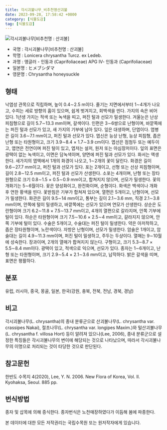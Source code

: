 ```yaml
---
title: 각시괴불나무_비추천명산괴불
date: 2023-09-28, 17:58:42 +0800
category: [식물도감]
tag: [식물도감]
---
```




![각시괴불나무[비추천명 : 산괴불]](http://www.nature.go.kr/fileUpload/plants/basic/Caprifoliaceae/Lonicera/16300/16300_1_th2.jpg)
- 국명 : 각시괴불나무[비추천명 : 산괴불]
- 학명 : Lonicera chrysantha Turcz. ex Ledeb.
- 과명 : 앵글러 - 인동과 (Caprifoliaceae) APG Ⅳ- 인동과 (Caprifoliaceae)
- 일본명 : ヒメブシダマ
- 영문명 : Chrysantha honeysuckle


## 형태
낙엽성 관목으로 직립하며, 높이 0.4∼2.5 m이다. 줄기는 지면에서부터 1∼4개가 나오고, 수피는 세로 방향의 홈이 있으며, 쉽게 벗겨지고, 회백색을 띤다. 가지의 속은 비어 있다. 1년생 가지는 적색 또는 녹색을 띠고, 퍼진 털과 선모가 밀생한다. 겨울눈은 난상 피침형으로 길이 5.7∼13.3 mm이며, 갈색이다. 인편은 3∼6쌍으로 난형이며, 바깥쪽에는 퍼진 털과 선모가 있고, 새 가지의 기부에 남아 있다. 잎은 대생하며, 단엽이다. 엽병은 길이 3.6∼7.1 mm이고, 퍼진 털과 선모가 있다. 엽신은 능상 난형, 능상 피침형, 좁은 난형 또는 타원형이고, 크기 3.9∼8.4 × 1.7∼3.9 cm이다. 엽선은 점첨두 또는 예두이고, 엽연은 전연이며 퍼진 털이 있고, 엽저는 설저, 원저 또는 아심장저이다. 잎의 표면은 광택이 없는 녹색이고, 이면은 담녹색이며, 양면에 퍼진 털과 선모가 있다. 화서는 액생한다. 새가지의 엽액에서 1개의 화경이 나오고, 1∼2개의 꽃이 달린다. 화경은 길이 9.6∼27.7 mm이고, 퍼진 털과 선모가 있다. 포는 2개이고, 선형 또는 선상 피침형이며, 길이 2.8∼12.5 mm이고, 퍼진 털과 선모가 산생한다. 소포는 4개이며, 난형 또는 장타원형으로 크기 0.8∼1.5 × 0.5∼0.9 mm이고, 합쳐지지 않으며, 선모가 밀생한다. 꽃의 개화기는 5∼6월이다. 꽃은 양성화이고, 완전화이며, 순형이다. 화색은 백색이나 개화 후 연한 황색을 띤다. 꽃받침은 기부가 합쳐져 있으며, 열편은 5개이고, 난형이며, 선모가 밀생한다. 화관은 길이 9.5∼14 mm이고, 통부는 길이 2.1∼3.6 mm, 직경 2.1∼3.8 mm이며, 안쪽에 털이 밀생하고, 바깥쪽에는 선모가 있으며 연모가 산생한다. 상순은 도란형이며 크기 6.2∼11.8 × 7.5∼13.7 mm이고, 4개의 열편으로 갈라지며, 안쪽 기부에 털이 있다. 하순은 타원형이며 크기 7.5∼10.6 × 2.5∼4 mm이고, 갈라지지 않으며, 안쪽 기부에 털이 있다. 수술은 5개이고, 수술대는 퍼진 털이 밀생한다. 약은 아저착하고, 좁은 장타원형이며, 노란색이다. 자방은 난형이며, 선모가 밀생한다. 암술은 1개이고, 암술대는 길이 4.9∼11.3 mm이며, 퍼진 털이 밀생하고, 주두는 두상이다. 열매는 9∼10월에 성숙한다. 장과이며, 2개의 열매가 합쳐지지 않는다. 구형이고, 크기 5.3∼8.7 × 5.5∼8.4 mm이다. 광택이 있고, 적색으로 익으며, 선모가 있다. 종자는 1∼6개이고, 난형 또는 타원형이며, 크기 2.9∼5.4 × 2.1∼3.6 mm이고, 납작하다. 밝은 갈색을 띠며, 표면은 평활하다.
## 분포
유럽, 러시아, 중국, 몽골, 일본, 한국(강원, 충북, 전북, 전남, 경북, 경남)
## 비고
각시괴불나무(L. chrysantha)의 종내 분류군으로 산괴불나무(L. chrysantha var. crassipes Nakai), 절초나무(L. chrysantha var. longipes Maxim.)와 털산괴불나무(L. chrysantha f. villosa Hort) 등이 알려져 있으나(Lee, 2006), 종내 분류군으로 설정한 특징들은 각시괴불나무의 변이에 해당되는 것으로 나타났으며, 따라서 각시괴불나무의 이명으로 처리되는 것이 타당한 것으로 판단된다.
## 참고문헌
한반도 수목지 4(2020), Lee, Y. N. 2006. New Flora of Korea, Vol. II. Kyohaksa, Seoul. 885 pp.
## 번식방법
종자 및 삽목에 의해 증식한다. 종자번식은 노천매장하였다가 이듬해 봄에 파종한다.






본 데이터에 대한 모든 저작권리는 국립수목원 또는 원저작자에게 있습니다.
